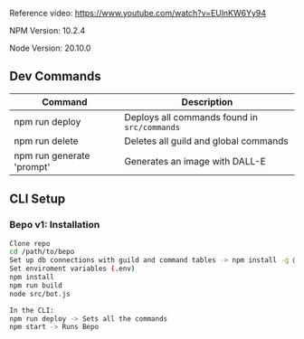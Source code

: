 Reference video: https://www.youtube.com/watch?v=EUlnKW6Yy94

NPM Version: 10.2.4

Node Version: 20.10.0

## Dev Commands

| Command                   | Description                                  |
| ------------------------- | -------------------------------------------- |
| npm run deploy            | Deploys all commands found in `src/commands` |
| npm run delete            | Deletes all guild and global commands        |
| npm run generate 'prompt' | Generates an image with DALL-E               |

## CLI Setup

### Bepo v1: Installation

```sh
Clone repo
cd /path/to/bepo
Set up db connections with guild and command tables -> npm install -g @supabase/cli
Set enviroment variables (.env)
npm install
npm run build
node src/bot.js

In the CLI:
npm run deploy -> Sets all the commands 
npm start -> Runs Bepo
```


